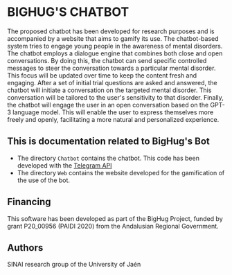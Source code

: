 # BIGHUG'S CHATBOT

The proposed chatbot has been developed for research purposes and is accompanied by a website that aims to gamify its use. 
The chatbot-based system tries to engage young people in the awareness of mental disorders. The chatbot employs a dialogue engine that combines both close and open conversations. By doing this, the chatbot can send specific controlled messages to steer the conversation towards a particular mental disorder. This focus will be updated over time to keep the content fresh and engaging. After a set of initial trial questions are asked and answered, the chatbot will initiate a conversation on the targeted mental disorder. This conversation will be tailored to the user's sensitivity to that disorder.
Finally, the chatbot will engage the user in an open conversation based on the GPT-3 language model. This will enable the user to express themselves more freely and openly, facilitating a more natural and personalized experience.

## This is documentation related to BigHug's Bot
- The directory `Chatbot` contains the chatbot. This code has been developed with the [Telegram API](https://core.telegram.org/bots/api)
- The directory `Web` contains the website developed for the gamification of the use of the bot.

## Financing
This software has been developed as part of the BigHug Project, funded by grant P20_00956 (PAIDI 2020) from the Andalusian Regional Government.

## Authors
SINAI research group of the University of Jaén
